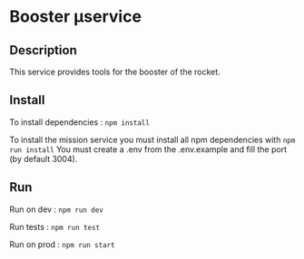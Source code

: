 # Booster µservice

## Description 
This service provides tools for the booster of the rocket.

## Install 

To install dependencies :
```npm install```

To install the mission service you must install all npm dependencies with
`npm run install`
You must create a .env from the .env.example and fill the port (by default 3004).

## Run

Run on dev :
```npm run dev```

Run tests : 
```npm run test```

Run on prod : 
```npm run start```

